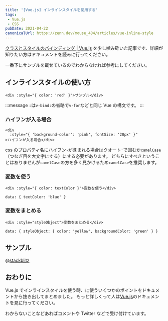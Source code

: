 ```yaml
---
title: '[Vue.js] インラインスタイルを使用する'
tags:
 - Vue.js
 - CSS
pubDate: 2021-04-22
canonicalUrl: https://zenn.dev/mouse_484/articles/vue-inline-style
---
```


[クラスとスタイルのバインディング | Vue.js](https://v3.ja.vuejs.org/guide/class-and-style.html#%E3%82%A4%E3%83%B3%E3%83%A9%E3%82%A4%E3%83%B3%E3%82%B9%E3%82%BF%E3%82%A4%E3%83%AB%E3%81%AE%E3%83%8F%E3%82%99%E3%82%A4%E3%83%B3%E3%83%86%E3%82%99%E3%82%A3%E3%83%B3%E3%82%AF%E3%82%99) を少し噛み砕いた記事です、詳細が知りたい方はドキュメントを読みに行ってください。

一番下にサンプルを載せているのでわからなければ参考にしてください。

## インラインスタイルの使い方

```vue
<div :style="{ color: 'red' }">サンプル</div>
```

:::message
`:`は`v-bind:`の省略で`v-for`などと同じ Vue の構文です。
:::

### ハイフンが入る場合

```vue
<div
  :style="{ 'background-color': 'pink', fontSize: '20px' }"
>ハイフンが入る場合</div>
```

css のプロパティ名にハイフン`-`が含まれる場合はクオート`'`で囲むか`camelCase`（つなぎ目を大文字にする）にする必要があります。
どちらにすべきということはありませんが`camelCase`の方を多く見かけるため`camelCase`を推奨します。

### 変数を使う

```vue
<div :style="{ color: textColor }">変数を使う</div>

data: { textColor: 'blue' }
```

### 変数をまとめる

```vue
<div :style="styleObject">変数をまとめる</div>

data: { styleObject: { color: 'yellow', backgroundColor: 'green' } }
```

## サンプル

@[stackblitz](https://stackblitz.com/edit/vue-inline-style?embed=1&file=src/App.vue&hideExplorer=1&hideNavigation=1)

## おわりに

Vue.js でインラインスタイルを使う時、に使ういくつかのポイントをドキュメントから抜き出してまとめました。
もっと詳しくって人は[Vue.js](https://jp.vuejs.org/index.html)のドキュメントを見に行ってください。

わからないことなどあればコメントや Twitter などで受け付けています。

